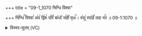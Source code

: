 +++
title = "09-1_1070 भिन्धि विश्वा"

+++
भि꣣न्धि꣢꣫ विश्वा꣣ अ꣢प꣣ द्वि꣢षः꣣ प꣢रि꣣ बा꣡धो꣢ ज꣣ही꣡ मृधः꣢꣯। व꣡सु꣢ स्पा꣣र्हं꣡ तदा भ꣢꣯र ॥ 09-1:1070 ॥

<details><summary>विस्वर-मूलम् (VC)</summary>

भिन्धि विश्वा अप द्विषः परि बाधो जही मृधः । वसु स्पार्हं तदा भर ॥१०७०॥
</details>